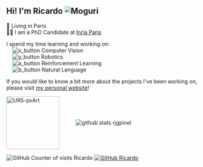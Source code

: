 ## Hi! I'm Ricardo <img src="https://user-images.githubusercontent.com/37745001/142774803-2c8df107-5239-4146-90d8-6a68e0c63321.png" alt="Moguri"/>  

📍 Living in Paris  
👨‍💻 I am a PhD Candidate at <a href="https://www.inria.fr/en">Inria Paris</a>  

I spend my time learning and working on:  
&nbsp;&nbsp;&nbsp;&nbsp;![x_button](https://user-images.githubusercontent.com/37745001/141998723-da828fdb-248d-4a48-b07f-030a8d863086.png) Computer Vision  
&nbsp;&nbsp;&nbsp;&nbsp;![y_button](https://user-images.githubusercontent.com/37745001/141998945-18c57638-1b95-4c31-8661-3e86d7a27015.png) Robotics  
&nbsp;&nbsp;&nbsp;&nbsp;![a_button](https://user-images.githubusercontent.com/37745001/141999142-8690ade1-f24a-45d3-aad1-187094734cbd.png) Reinforcement Learning  
&nbsp;&nbsp;&nbsp;&nbsp;![b_button](https://user-images.githubusercontent.com/37745001/141999149-f9bf5df9-31c1-4e25-ba2f-14d0f56a5b42.png) Natural Language  




<!--
**rjgpinel/rjgpinel** is a ✨ _special_ ✨ repository because its `README.md` (this file) appears on your GitHub profile.

Here are some ideas to get you started:

- 🔭 I’m currently working on ...
- 🌱 I’m currently learning ...
- 👯 I’m looking to collaborate on ...
- 🤔 I’m looking for help with ...
- 💬 Ask me about ...
- 📫 How to reach me: ...
- 😄 Pronouns: ...
- ⚡ Fun fact: ...
-->

If you would like to know a bit more about the projects I've been working on, please visit [my personal website](https://rjgpinel.github.io/)!  

<img align="center" src="https://user-images.githubusercontent.com/37745001/134813026-8a082d0f-aa50-4ec8-a912-93d82ffb6a00.png" alt="UR5-pxArt" height="140"/>  &nbsp;&nbsp;&nbsp;&nbsp;&nbsp;&nbsp;&nbsp;&nbsp;&nbsp; <img align="center" src="https://github-readme-stats.vercel.app/api?username=rjgpinel&show_icons=true&theme=dracula" alt="github stats rjgpinel" /> 

![GitHub Counter of visits Ricardo](https://komarev.com/ghpvc/?username=rjgpinel&color=lightgrey)
[![GitHub Ricardo](https://img.shields.io/github/followers/rjgpinel?label=follow&style=social)](https://github.com/rjgpinel)
